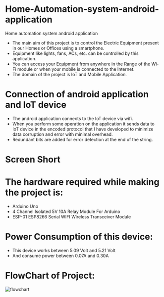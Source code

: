 
# Home-Automation-system-android-application

Home automation system android application
- The main aim of this project is to control the Electric Equipment present in our Homes or Offices using a smartphone.
- Equipment like lights, fans, ACs, etc. can be controlled by this application.
- You can access your Equipment from anywhere in the Range of the Wi-Fi module or when your mobile is connected to the Internet.
- The domain of the project is IoT and Mobile Application.

# Connection of android application and IoT device
- The android application connects to the IoT device via wifi.
- When you perform some operation on the application it sends data to IoT device in the encoded protocol that I have developed to minimize data corruption and error with minimal overhead.
- Redundant bits are added for error detection at the end of the string.



# Screen Short




# The hardware required while making the project is:
- Arduino Uno
- 4 Channel Isolated 5V 10A Relay Module For Arduino
- ESP-01 ESP8266 Serial WIFI Wireless Transceiver Module

# Power Consumption of this device:
- This device works between 5.09 Volt and 5.21 Volt
- And consume power between 0.07A and 0.30A

# FlowChart of Project:
![flowchart](https://user-images.githubusercontent.com/65846613/124241184-27a9f280-db39-11eb-8ab0-4c99ec695eba.png)
